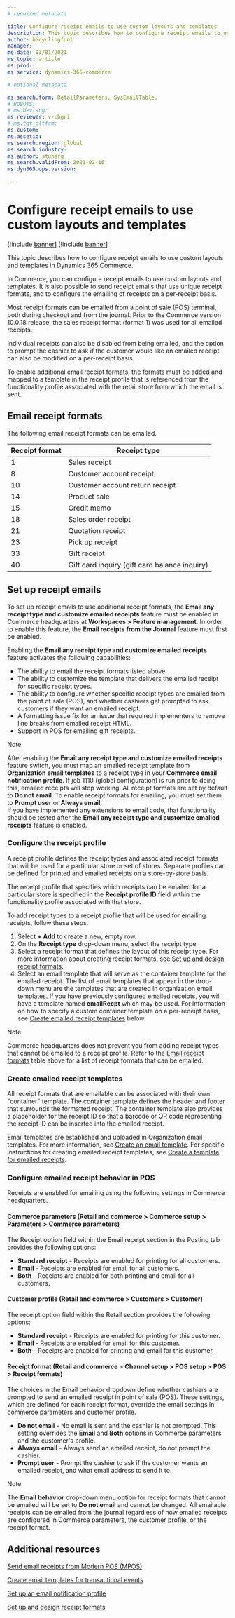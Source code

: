 ```yaml
---
# required metadata

title: Configure receipt emails to use custom layouts and templates
description: This topic describes how to configure receipt emails to use custom layouts and templates in Dynamics 365 Commerce. 
author: bicyclingfool
manager: 
ms.date: 03/01/2021
ms.topic: article
ms.prod: 
ms.service: dynamics-365-commerce

# optional metadata

ms.search.form: RetailParameters, SysEmailTable,
# ROBOTS: 
# ms.devlang: 
ms.reviewer: v-chgri
# ms.tgt_pltfrm: 
ms.custom:
ms.assetid:
ms.search.region: global
ms.search.industry: 
ms.author: stuharg
ms.search.validFrom: 2021-02-16
ms.dyn365.ops.version: 

---
```


# Configure receipt emails to use custom layouts and templates

[!include [banner](includes/banner.md)]
[!include [banner](includes/preview-banner.md)]

This topic describes how to configure receipt emails to use custom layouts and templates in Dynamics 365 Commerce.

In Commerce, you can configure receipt emails to use custom layouts and templates. It is also possible to send receipt emails that use unique receipt formats, and to configure the emailing of receipts on a per-receipt basis. 

Most receipt formats can be emailed from a point of sale (POS) terminal, both during checkout and from the journal. Prior to the Commerce version 10.0.18 release, the sales receipt format (format 1) was used for all emailed receipts. 

Individual receipts can also be disabled from being emailed, and the option to prompt the cashier to ask if the customer would like an emailed receipt can also be modified on a per-receipt basis.

To enable additional email receipt formats, the formats must be added and mapped to a template in the receipt profile that is referenced from the functionality profile associated with the retail store from which the email is sent.

## Email receipt formats

The following email receipt formats can be emailed.

| Receipt format | Receipt type                                   |
| ------- | ---------------------------------------------- |
| 1       | Sales receipt                                 |
| 8       | Customer account receipt                      |
| 10      | Customer account return receipt               |
| 14      | Product sale                                   |
| 15      | Credit memo                                    |
| 18      | Sales order receipt                           |
| 21      | Quotation receipt                             |
| 23      | Pick up receipt                               |
| 33      | Gift receipt                                   |
| 40      | Gift card inquiry (gift card balance inquiry) |

 
## Set up receipt emails

To set up receipt emails to use additional receipt formats, the **Email any receipt type and customize emailed receipts** feature must be enabled in Commerce headquarters at **Workspaces \> Feature management**. In order to enable this feature, the **Email receipts from the Journal** feature must first be enabled.

Enabling the **Email any receipt type and customize emailed receipts** feature activates the following capabilities:

- The ability to email the receipt formats listed above.
- The ability to customize the template that delivers the emailed receipt for specific receipt types.
- The ability to configure whether specific receipt types are emailed from the point of sale (POS), and whether cashiers get prompted to ask customers if they want an emailed receipt.
- A formatting issue fix for an issue that required implementers to remove line breaks from emailed receipt HTML.
- Support in POS for emailing gift receipts.

> [!NOTE]
> After enabling the **Email any receipt type and customize emailed receipts** feature switch, you must map an emailed receipt template from **Organization email templates** to a receipt type in your **Commerce email notification profile**. If job 1110 (global configuration) is run prior to doing this, emailed receipts will stop working.
> All receipt formats are set by default to **Do not email**. To enable receipt formats for emailing, you must set them to **Prompt user** or **Always email**.     
> If you have implemented any extensions to email code, that functionality should be tested after the **Email any receipt type and customize emailed receipts** feature is enabled. 

### Configure the receipt profile

A receipt profile defines the receipt types and associated receipt formats that will be used for a particular store or set of stores. Separate profiles can be defined for printed and emailed receipts on a store-by-store basis. 

The receipt profile that specifies which receipts can be emailed for a particular store is specified in the **Receipt profile ID** field within the functionality profile associated with that store. 

To add receipt types to a receipt profile that will be used for emailing receipts, follow these steps.

1. Select **+ Add** to create a new, empty row.
1. On the **Receipt type** drop-down menu, select the receipt type.
1. Select a receipt format that defines the layout of this receipt type. For more information about creating receipt formats, see [Set up and design receipt formats](receipt-templates-printing.md).
1. Select an email template that will serve as the container template for the emailed receipt. The list of email templates that appear in the drop-down menu are the templates that are created in organization email templates. If you have previously configured emailed receipts, you will have a template named **emailRecpt** which may be used. For information on how to specify a custom container template on a per-receipt basis, see [Create emailed receipt templates](#create-emailed-receipt-templates) below. 

> [!NOTE]
> Commerce headquarters does not prevent you from adding receipt types that cannot be emailed to a receipt profile. Refer to the [Email receipt formats](#email-receipt-formats) table above for a list of receipt formats that can be emailed.

### Create emailed receipt templates

All receipt formats that are emailable can be associated with their own "container" template. The container template defines the header and footer that surrounds the formatted receipt. The container template also provides a placeholder for the receipt ID so that a barcode or QR code representing the receipt ID can be inserted into the emailed receipt. 

Email templates are established and uploaded in Organization email templates. For more information, see [Create an email template](email-templates-transactions.md#create-an-email-template). For specific instructions for creating emailed receipt templates, see [Create a template for emailed receipts](email-templates-transactions.md#create-a-template-for-emailed-receipts). 

### Configure emailed receipt behavior in POS

Receipts are enabled for emailing using the following settings in Commerce headquarters.

#### Commerce parameters (Retail and commerce \> Commerce setup \> Parameters \> Commerce parameters)  

The Receipt option field within the Email receipt section in the Posting tab provides the following options:

- **Standard receipt** - Receipts are enabled for printing for all customers.
- **Email** - Receipts are enabled for email for all customers.
- **Both** - Receipts are enabled for both printing and email for all customers.

#### Customer profile (Retail and commerce \> Customers \> Customer)

The receipt option field within the Retail section provides the following options:

- **Standard receipt** - Receipts are enabled for printing for this customer.
- **Email** - Receipts are enabled for email for this customer.
- **Both** - Receipts are enabled for printing and email for this customer.

#### Receipt format (Retail and commerce \> Channel setup \> POS setup \> POS \> Receipt formats)

The choices in the Email behavior dropdown define whether cashiers are prompted to send an emailed receipt in point of sale (POS). These settings, which are defined for each receipt format, override the email settings in commerce parameters and customer profile.

- **Do not email** - No email is sent and the cashier is not prompted. This setting overrides the **Email** and **Both** options in Commerce parameters and the customer's profile.
- **Always email** - Always send an emailed receipt, do not prompt the cashier.
- **Prompt user** - Prompt the cashier to ask if the customer wants an emailed receipt, and what email address to send it to.

> [!NOTE]
> The **Email behavior** drop-down menu option for receipt formats that cannot be emailed will be set to **Do not email** and cannot be changed.
> All emailable receipts can be emailed from the journal regardless of how emailed receipts are configured in Commerce parameters, the customer profile, or the receipt format. 

## Additional resources

[Send email receipts from Modern POS (MPOS)](email-receipts.md)

[Create email templates for transactional events](email-templates-transactions.md)

[Set up an email notification profile](email-notification-profiles.md)

[Set up and design receipt formats](receipt-templates-printing.md)



